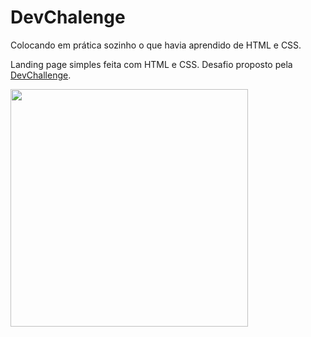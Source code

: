 # DevChalenge 

Colocando em prática sozinho o que havia aprendido de HTML e CSS.

Landing page simples feita com HTML e CSS. Desafio proposto pela [DevChallenge](https://devchallenge.now.sh/).

<img src="https://trello-attachments.s3.amazonaws.com/590fa7f5a8ab015d0cf88052/590fa896d2d25e50583de620/cb82a7069f698bde3bafb4ea20316951/mockuper_(1)_(1).png" width="380" height="380">

